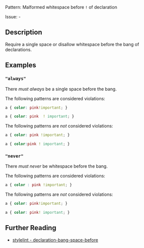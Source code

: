 Pattern: Malformed whitespace before `!` of declaration

Issue: -

## Description

Require a single space or disallow whitespace before the bang of declarations.

## Examples

### `"always"`

There *must always* be a single space before the bang.

The following patterns are considered violations:

```css
a { color: pink!important; }
```

```css
a { color: pink  ! important; }
```

The following patterns are *not* considered violations:

```css
a { color: pink !important; }
```

```css
a { color:pink ! important; }
```

### `"never"`

There *must never* be whitespace before the bang.

The following patterns are considered violations:

```css
a { color : pink !important; }
```

The following patterns are *not* considered violations:

```css
a { color: pink!important; }
```

```css
a { color: pink! important; }
```

## Further Reading

* [stylelint - declaration-bang-space-before](https://stylelint.io/user-guide/rules/declaration-bang-space-before)